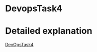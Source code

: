 # DevopsTask4
# Detailed explanation 
[DevOpsTask4](https://www.linkedin.com/pulse/devops-task4-ritesh-singh/)
